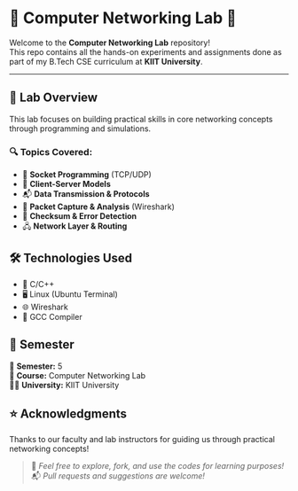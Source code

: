 # 📡 Computer Networking Lab 🚀

Welcome to the **Computer Networking Lab** repository!  
This repo contains all the hands-on experiments and assignments done as part of my B.Tech CSE curriculum at **KIIT University**.

---

## 🧪 Lab Overview

This lab focuses on building practical skills in core networking concepts through programming and simulations.

### 🔍 Topics Covered:
- 🧱 **Socket Programming** (TCP/UDP)
- 🤝 **Client-Server Models**
- 📬 **Data Transmission & Protocols**
- 🧾 **Packet Capture & Analysis** (Wireshark)
- 🧮 **Checksum & Error Detection**
- 🖧 **Network Layer & Routing**

## 🛠️ Technologies Used

- 📎 C/C++
- 🖥️ Linux (Ubuntu Terminal)
- 🌐 Wireshark
- 🧰 GCC Compiler



## 📅 Semester

📘 **Semester:** 5  
🏫 **Course:** Computer Networking Lab  
👨‍🎓 **University:** KIIT University



## ⭐️ Acknowledgments

Thanks to our faculty and lab instructors for guiding us through practical networking concepts!



> 📁 _Feel free to explore, fork, and use the codes for learning purposes!_  
> 📬 _Pull requests and suggestions are welcome!_
